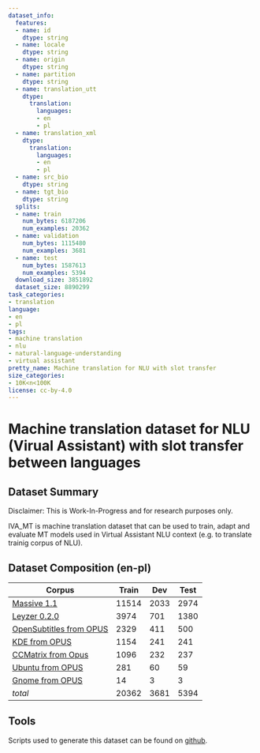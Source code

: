```yaml
---
dataset_info:
  features:
  - name: id
    dtype: string
  - name: locale
    dtype: string
  - name: origin
    dtype: string
  - name: partition
    dtype: string
  - name: translation_utt
    dtype:
      translation:
        languages:
        - en
        - pl
  - name: translation_xml
    dtype:
      translation:
        languages:
        - en
        - pl
  - name: src_bio
    dtype: string
  - name: tgt_bio
    dtype: string
  splits:
  - name: train
    num_bytes: 6187206
    num_examples: 20362
  - name: validation
    num_bytes: 1115480
    num_examples: 3681
  - name: test
    num_bytes: 1587613
    num_examples: 5394
  download_size: 3851892
  dataset_size: 8890299
task_categories:
- translation
language:
- en
- pl
tags:
- machine translation
- nlu
- natural-language-understanding
- virtual assistant
pretty_name: Machine translation for NLU with slot transfer
size_categories:
- 10K<n<100K
license: cc-by-4.0
---
```

# Machine translation dataset for NLU (Virual Assistant) with slot transfer between languages
## Dataset Summary

Disclaimer: This is Work-In-Progress and for research purposes only.

IVA_MT is machine translation dataset that can be used to train, adapt and evaluate MT models used in Virtual Assistant NLU context (e.g. to translate trainig corpus of NLU).

## Dataset Composition (en-pl)
| Corpus                                                               | Train  | Dev   | Test  |
|----------------------------------------------------------------------|--------|-------|-------|
| [Massive 1.1](https://huggingface.co/datasets/AmazonScience/massive) | 11514  | 2033  | 2974  |
| [Leyzer 0.2.0](https://github.com/cartesinus/leyzer/tree/0.2.0)      | 3974   | 701   | 1380  |
| [OpenSubtitles from OPUS](https://opus.nlpl.eu/OpenSubtitles-v1.php) | 2329   | 411   | 500   |
| [KDE from OPUS](https://opus.nlpl.eu/KDE4.php)                       | 1154   | 241   | 241   |
| [CCMatrix from Opus](https://opus.nlpl.eu/CCMatrix.php)              | 1096   | 232   | 237   |
| [Ubuntu from OPUS](https://opus.nlpl.eu/Ubuntu.php)                  | 281    | 60    | 59    |
| [Gnome from OPUS](https://opus.nlpl.eu/GNOME.php)                    | 14     | 3     | 3     |
| *total*                                                              | 20362  | 3681  | 5394  |

## Tools
Scripts used to generate this dataset can be found on [github](https://github.com/cartesinus/iva_mt).